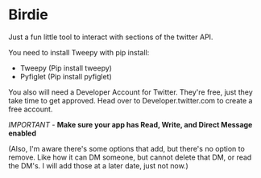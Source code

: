 # Birdie
Just a fun little tool to interact with sections of the twitter API.

You need to install Tweepy with pip install:
 - Tweepy (Pip install tweepy)
 - Pyfiglet (Pip install pyfiglet)
 
You also will need a Developer Account for Twitter. They're free, just they take time to get approved. 
Head over to Developer.twitter.com to create a free account.

*IMPORTANT* - **Make sure your app has Read, Write, and Direct Message enabled**

(Also, I'm aware there's some options that add, but there's no option to remove. Like how it can DM someone, but cannot delete that DM, or read the DM's. I will add those at a later date, just not now.)
